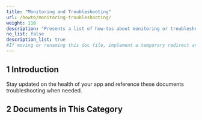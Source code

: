 ```yaml
---
title: "Monitoring and Troubleshooting"
url: /howto/monitoring-troubleshooting/
weight: 110
description: "Presents a list of how-tos about monitoring or troubleshooting Mendix applications."
no_list: false
description_list: true
#If moving or renaming this doc file, implement a temporary redirect and let the respective team know they should update the URL in the product. See Mapping to Products for more details.
---
```


## 1 Introduction

Stay updated on the health of your app and reference these documents troubleshooting when needed.

## 2 Documents in This Category
